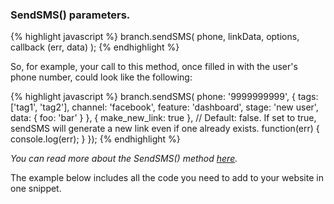 
### SendSMS() parameters.

{% highlight javascript %}
branch.sendSMS(
    phone,
    linkData,
    options,
    callback (err, data)
);
{% endhighlight %}

So, for example, your call to this method, once filled in with the user's phone number, could look like the following:

{% highlight javascript %}
branch.sendSMS(
    phone: '9999999999',
    {
        tags: ['tag1', 'tag2'],
        channel: 'facebook',
        feature: 'dashboard',
        stage: 'new user',
        data: {
            foo: 'bar'
        }
    },
    { make_new_link: true }, // Default: false. If set to true, sendSMS will generate a new link even if one already exists.
    function(err) { console.log(err); }
});
{% endhighlight %}

_You can read more about the SendSMS() method [here](https://github.com/BranchMetrics/web-sdk#sendsmsphone-linkdata-options-callback)._ 

The example below includes all the code you need to add to your website in one snippet.
